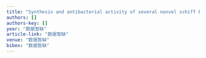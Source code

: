 ```yaml
---
title: "Synthesis and antibacterial activity of several nonvel schiff bases bearing acetylferrocenyl and 2-amino-5-substituted-1, 3, 4-thiadiazole"
authors: []
authors-key: []
year: "数据暂缺"
article-link: "数据暂缺"
venue: "数据暂缺"
bibex: "数据暂缺"
---
```

